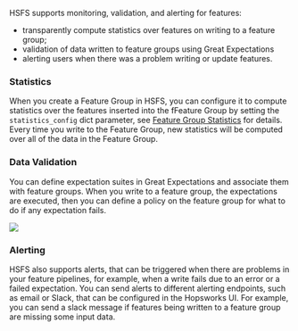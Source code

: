 HSFS supports monitoring, validation, and alerting for features:

 - transparently compute statistics over features on writing to a feature group;
 - validation of data written to feature groups using Great Expectations
 - alerting users when there was a problem writing or update features. 

### Statistics

When you create a Feature Group in HSFS, you can configure it to compute statistics over the features inserted into the fFeature Group by setting the `statistics_config` dict parameter, see [Feature Group Statistics](../../../../user_guides/fs/feature_group/statistics/) for details. Every time you write to the Feature Group, new statistics will be computed over all of the data in the Feature Group.


### Data Validation

You can define expectation suites in Great Expectations and associate them with feature groups. When you write to a feature group, the expectations are executed, then you can define a policy on the feature group for what to do if any expectation fails.

<img src="../../../../assets/images/concepts/fs/fg-expectations.svg">



### Alerting

HSFS also supports alerts, that can be triggered when there are problems in your feature pipelines, for example, when a write fails due to an error or a failed expectation. You can send alerts to different alerting endpoints, such as email or Slack, that can be configured in the Hopsworks UI. For example, you can send a slack message if features being written to a feature group are missing some input data.
